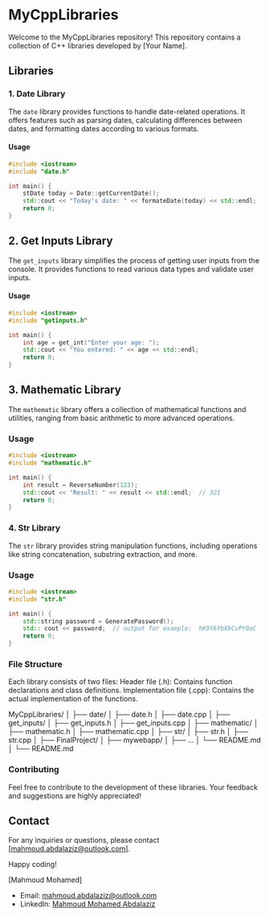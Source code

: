 # MyCppLibraries

Welcome to the MyCppLibraries repository! This repository contains a collection of C++ libraries developed by [Your Name].

## Libraries

### 1. Date Library

The `date` library provides functions to handle date-related operations. It offers features such as parsing dates, calculating differences between dates, and formatting dates according to various formats.

#### Usage
```cpp
#include <iostream>
#include "date.h"

int main() {
    stDate today = Date::getCurrentDate();
    std::cout << "Today's date: " << formateDate(today) << std::endl;
    return 0;
}
```

## 2. Get Inputs Library
The `get_inputs` library simplifies the process of getting user inputs from the console. It provides functions to read various data types and validate user inputs.

#### Usage

```cpp
#include <iostream>
#include "getinputs.h"

int main() {
    int age = get_int("Enter your age: ");
    std::cout << "You entered: " << age << std::endl;
    return 0;
}
```

## 3. Mathematic Library
The `mathematic` library offers a collection of mathematical functions and utilities, ranging from basic arithmetic to more advanced operations.

### Usage

```cpp
#include <iostream>
#include "mathematic.h"

int main() {
    int result = ReverseNumber(123);
    std::cout << "Result: " << result << std::endl;  // 321
    return 0;
}
```

### 4. Str Library
The `str` library provides string manipulation functions, including operations like string concatenation, substring extraction, and more.

### Usage
```cpp
#include <iostream>
#include "str.h"

int main() {
    std::string password = GeneratePassword();
    std:: cout << password;  // output for example:  hK9Y6YbXbCvPY0oC
    return 0;
}
```

### File Structure
Each library consists of two files:
Header file (.h): Contains function declarations and class definitions.
Implementation file (.cpp): Contains the actual implementation of the functions.


MyCppLibraries/
│
├── date/
│ ├── date.h
│ ├── date.cpp
│
├── get_inputs/
│ ├── get_inputs.h
│ ├── get_inputs.cpp
│
├── mathematic/
│ ├── mathematic.h
│ ├── mathematic.cpp
│
├── str/
│ ├── str.h
│ ├── str.cpp
│
├── FinalProject/
│ ├── mywebapp/
│ ├── ...
│ └── README.md
│
└── README.md

### Contributing
Feel free to contribute to the development of these libraries. Your feedback and suggestions are highly appreciated!

## Contact
For any inquiries or questions, please contact [mahmoud.abdalaziz@outlook.com].

Happy coding!

[Mahmoud Mohamed]
- Email: mahmoud.abdalaziz@outlook.com
- LinkedIn: [Mahmoud Mohamed Abdalaziz](https://www.linkedin.com/in/mahmoud-mohamed-abd/)




